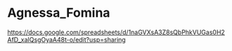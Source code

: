 # Agnessa_Fomina
https://docs.google.com/spreadsheets/d/1naGVXsA3Z8sQbPhkVUGas0H2AfD_xaIQsgOyaA48t-o/edit?usp=sharing 
